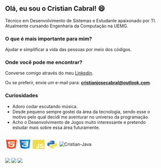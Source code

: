 ## Olá, eu sou o Cristian Cabral! 😄

Técnico em Desenvolvimento de Sistemas e Estudante apaixonado por TI. Atualmente cursando Engenharia da Computação na UEMG.

### O que é mais importante para mim?

Ajudar e simplificar a vida das pessoas por meio dos códigos. 

### Onde você pode me encontrar?

Converse comigo através do meu [Linkedin](https://www.linkedin.com/in/eucristiancabral/).

Ou se preferir, envie um e-mail para: **cristianjosecabral@outlook.com**.

### Curiosidades

- Adoro codar escutando música.
- Desde pequeno sempre gostei da área da tecnologia, sendo esse o motivo pelo qual decidi me aventurar no universo da programação.
- Acho o Desenvolvimento de Jogos muito interessante e pretendo estudar mais sobre essa área futuramente.

<div style="display: inline_block"><br>
  <img align="center" alt="Cristian-HTML" height="30" width="40" src="https://raw.githubusercontent.com/devicons/devicon/master/icons/html5/html5-original.svg">
  <img align="center" alt="Cristian-CSS" height="30" width="40" src="https://raw.githubusercontent.com/devicons/devicon/master/icons/css3/css3-original.svg">
  <img align="center" alt="Cristian-Js" height="30" width="40" src="https://raw.githubusercontent.com/devicons/devicon/master/icons/javascript/javascript-plain.svg">
  <img align="center" alt="Cristian-Python" height="30" width="40" src="https://raw.githubusercontent.com/devicons/devicon/master/icons/python/python-original.svg">
  <img align="center" alt="Cristian-Java" height="30" width="40" src="https://cdn.jsdelivr.net/gh/devicons/devicon@latest/icons/java/java-plain-wordmark.svg">
</div>

  ##

<div> 
  <a href="https://instagram.com/eucristiancabral" target="_blank"><img src="https://img.shields.io/badge/-Instagram-%23E4405F?style=for-the-badge&logo=instagram&logoColor=white" target="_blank"></a>
  <a href = "mailto:cristianjosecabral@outlook.com"><img src="https://img.shields.io/badge/-Gmail-%23333?style=for-the-badge&logo=gmail&logoColor=white" target="_blank"></a>
  <a href="www.linkedin.com/in/eucristiancabral" target="_blank"><img src="https://img.shields.io/badge/-LinkedIn-%230077B5?style=for-the-badge&logo=linkedin&logoColor=white" target="_blank"></a> 
  
</div>
